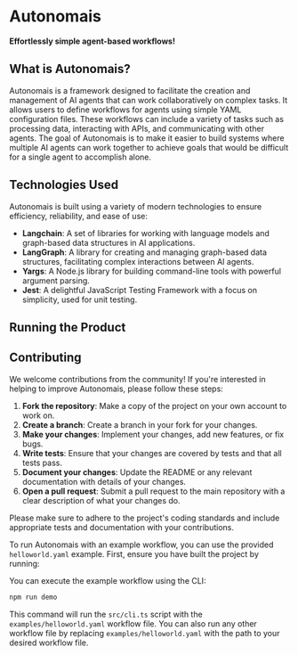 # Autonomais

**Effortlessly simple agent-based workflows!**

## What is Autonomais?

Autonomais is a framework designed to facilitate the creation and management of AI agents 
that can work collaboratively on complex tasks. It allows users to define workflows for agents 
using simple YAML configuration files. These workflows can include a variety of tasks such as processing data, interacting with APIs, and communicating with other agents. The goal of Autonomais is to make it easier to build systems where multiple AI agents can work together to achieve goals that would be difficult for a single agent to accomplish alone.

## Technologies Used

Autonomais is built using a variety of modern technologies to ensure efficiency, reliability, and ease of use:

- **Langchain**: A set of libraries for working with language models and graph-based data structures in AI applications.
- **LangGraph**: A library for creating and managing graph-based data structures, facilitating complex interactions between AI agents.
- **Yargs**: A Node.js library for building command-line tools with powerful argument parsing.
- **Jest**: A delightful JavaScript Testing Framework with a focus on simplicity, used for unit testing.

## Running the Product

## Contributing

We welcome contributions from the community! If you're interested in helping to improve Autonomais, please follow these steps:

1. **Fork the repository**: Make a copy of the project on your own account to work on.
2. **Create a branch**: Create a branch in your fork for your changes.
3. **Make your changes**: Implement your changes, add new features, or fix bugs.
4. **Write tests**: Ensure that your changes are covered by tests and that all tests pass.
5. **Document your changes**: Update the README or any relevant documentation with details of your changes.
6. **Open a pull request**: Submit a pull request to the main repository with a clear description of what your changes do.

Please make sure to adhere to the project's coding standards and include appropriate tests and documentation with your contributions.

To run Autonomais with an example workflow, you can use the provided `helloworld.yaml` example. First, ensure you have built the project by running:

You can execute the example workflow using the CLI:

```sh
npm run demo
```

This command will run the `src/cli.ts` script with the `examples/helloworld.yaml` workflow file. 
You can also run any other workflow file by replacing `examples/helloworld.yaml` 
with the path to your desired workflow file.
